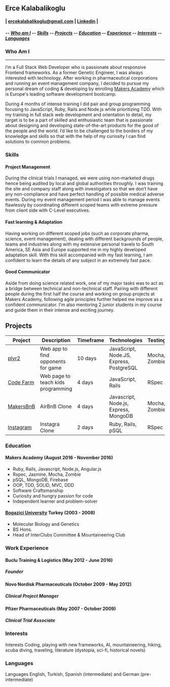 ## <a name="user-content-top">Erce Kalabalikoglu</a>
#### | ercekalabalikoglu@gmail.com | [Linkedin](https://www.linkedin.com/in/erce-kalabalikoglu-99163946) |
##### -- [Who am I](#whoami) -- [Skills](#skills) -- [Projects](#Projects) -- [Education](#education) -- [Experience](#experience) -- [Interests](#interests) -- [Languages](#languages) 



### <a name="whoami">Who Am I</a>
---

I’m a Full Stack Web Developer who is passionate about responsive Frontend frameworks. As a former Genetic Engineer, I was always interested with technology. After working in pharmaceutical corporations and running an event management company, I decided to pursue my personal dream of coding & developing by enrolling <a href="http://www.makersacademy.com/">Makers Academy</a> which is Europe's leading software development bootcamp.


During 4 months of intense training I did pair and group programming focusing to JavaScript, Ruby, Rails and Node.js while prioritizing TDD. With my training in full stack web development and orientation to detail, my target is to be a part of skilled and enthusiastic team that is passionate about designing and developing state-of-the-art products for the good of the people and the world. I’d like to be challenged to the borders of my knowledge and skills so that with the help of my curiosity I can find solutions to common problems. 

### <a name="skills">Skills</a>

#### Project Management
During the clinical trials I managed, we were using non-marketed drugs hence being audited by local and global authorities throughly. I was training the site and company staff along with investigators so that we don’t have any non-compliance and have perfect handling of possible medical adverse events. During my event management period I was able to manage events flawlessly by coordinating different scoped teams with extreme pressure from client side with C-Level executives.

#### Fast learning & Adaptation
Having working on different scoped jobs (such as corporate pharma, science, event management), dealing with different backgrounds of people, teams and industries along with my extensive personal travels to South America, SE Asia and Europe supported me in my highly developed adaptation skill. With this skill accompanied with my fast learning, I am confident to learn the details of any subject in an extremely fast pace.

#### Good Communicator
Aside from doing science related work, one of my major tasks was to act as a bridge between technical and non-technical staff.
Pairing with different people during the first half the course and working on group projects at Makers Academy, following agile principles further helped me improve as a confident communicator. I'm also mentoring 2 junior students in my course and guide them in their intense and exciting journey.


## Projects

Project | Description | Timeframe | Technologies | Testing
------------- | ----------- | --------------------- | ------------ | -------
[plyr2](https://github.com/ercekal/plyr2)| Web app to find opponents for game | 10 days | JavaScript, Node.JS, Express, PostgreSQL| Mocha, Zombie
[Code Farm](https://github.com/ercekal/code_farm) | Web page to teach kids programming | 4 days | JavaScript, Rails | RSpec
[MakersBnB](https://github.com/ercekal/MakersBnB) | AirBnB Clone | 4 days | Javascript, Node.js, Express, MongoDB | Mocha, Zombie
[Instagram](https://github.com/ercekal/instagram-challenge) | Instagra Clone | 2 days | Ruby, Rails, pSQL | RSpec


### <a name="education">Education</a>

#### Makers Academy (August 2016 - November 2016)

- Ruby, Rails, Javascript, Node.js, Angular.js
- Rspec, Jasmine, Mocha, Zombie
- pSQL, MongoDB, Firebase
- OOP, TDD, SOLID, MVC, DDD
- Software Craftsmanship
- Curiosity and hungry passion for code
- Independent learner and problem-solver

#### <a href="https://en.wikipedia.org/wiki/Bo%C4%9Fazi%C3%A7i_University"> Bogazici University</a> Turkey (2003 - 2008)

- Molecular Biology and Genetics
- BS Hons.
- Head of InterClubs Committee & Mountaineering Club

### <a name="experience">Work Experience</a>

#### Buclu Training & Logistics (May 2012 - June 2016)
##### Founder

#### Novo Nordisk Pharmaceuticals (October 2009 - May 2012)
##### Clinical Project Manager

#### Pfizer Pharmaceuticals (May 2007 - October 2009)
##### Clinical Trial Associate

### <a name="interests">Interests</a>

Interests
Coding, playing with new frameworks, AI, mountaineering, hiking, scuba diving, traveling, literature (dystopia, sci-fi, historical novels)

### <a name="languages">Languages</a>

Languages
English, Turkish, Spanish (intermediate) and German (pre-intermediate)
